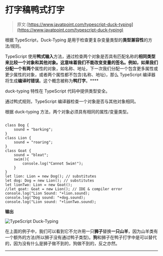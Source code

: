 # 打字稿鸭式打字

> 原文:[https://www.javatpoint.com/typescript-duck-typing](https://www.javatpoint.com/typescript-duck-typing)

根据 TypeScript，Duck-Typing 是用于检查更复杂变量类型的**类型兼容性**的方法/规则。

TypeScript 使用**鸭式输入**方法，通过检查两个对象是否具有匹配名称的**相同类型来比较一个对象和其他对象。这意味着我们不能改变变量的签名。例如，如果我们分配一个有两个**属性的对象，如名称、地址，下一次我们分配一个包含更多属性或更少属性的对象，或者两个属性都不包含(名称、地址)，那么 TypeScript 编译器将生成**编译时错误**。这个概念被称为**鸭打字**。****

duck-typing 特性在 TypeScript 代码中提供类型安全。

通过鸭式规则，TypeScript 编译器检查一个对象是否与其他对象相同。

根据 duck-typing 方法，两个对象必须具有相同的属性/变量类型。

```

class Dog {
    sound = "barking";
}
class Lion {
    sound = "roaring";
}
class Goat {
    sound = "bleat";
    swim(){
        console.log("Cannot Swim!");
    }
}
let lion: Lion = new Dog(); // substitutes
let dog: Dog = new Lion(); // substitutes
let lionTwo: Lion = new Goat();
//let goat: Goat = new Lion(); // IDE & compiler error
console.log("Lion Sound: "+lion.sound);
console.log("Dog sound: "+dog.sound);
console.log("Lion sound: "+lionTwo.sound);

```

**输出**

![TypeScript Duck-Typing](../Images/52f37ab10badafc1e71b72850a8b32a7.png)

在上面的例子中，我们可以看到它不允许用一只**狮子**替换**一只山羊**，因为山羊类有一个额外的方法(所以狮子没有通过鸭子类型)。**狗**和狮子在鸭子打字中是可以替代的，因为没有什么是狮子做不到的，狗做不到的，反之亦然。

* * *